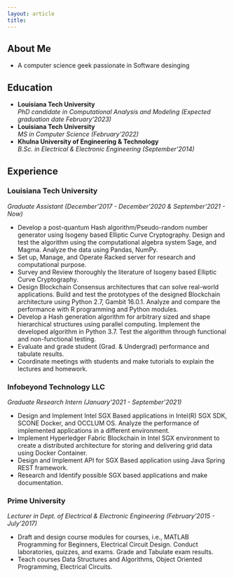 ```yaml
---
layout: article
title:
---
```

## About Me
- A computer science geek passionate in Software desinging

## Education
* **Louisiana Tech University** \
*PhD candidate in Computational Analysis and Modeling (Expected graduation date February'2023)*
* **Louisiana Tech University** \
*MS in Computer Science (February'2022)*
* **Khulna University of Engineering & Technology** \
*B.Sc. in Electrical & Electronic Engineering (September'2014)*

## Experience
### **Louisiana Tech University** 
*Graduate Assistant (December'2017 - December'2020 & September'2021 - Now)*
- Develop a post-quantum Hash algorithm/Pseudo-random number generator using Isogeny based Elliptic Curve Cryptography. Design and test the algorithm using the computational algebra system Sage, and Magma. Analyze
the data using Pandas, NumPy.
- Set up, Manage, and Operate Racked server for research and computational purpose.
- Survey and Review thoroughly the literature of Isogeny based Elliptic Curve Cryptography.
- Design Blockchain Consensus architectures that can solve real-world applications. Build and test the prototypes of the designed Blockchain architecture using Python 2.7, Gambit 16.0.1. Analyze and compare the performance with R programming and Python modules.
- Develop a Hash generation algorithm for arbitrary sized and shape hierarchical structures using parallel computing.
Implement the developed algorithm in Python 3.7. Test the algorithm through functional and non-functional testing.
- Evaluate and grade student (Grad. & Undergrad) performance and tabulate results.
- Coordinate meetings with students and make tutorials to explain the lectures and homework.

### **Infobeyond Technology LLC** 
*Graduate Research Intern (January'2021 - September'2021)*
- Design and Implement Intel SGX Based applications in Intel(R) SGX SDK, SCONE Docker, and OCCLUM OS.
Analyze the performance of implemented applications in a different environment.
- Implement Hyperledger Fabric Blockchain in Intel SGX environment to create a distributed architecture for storing
and delivering grid data using Docker Container.
- Design and Implement API for SGX Based application using Java Spring REST framework.
- Research and Identify possible SGX based applications and make documentation.

### **Prime University** 
*Lecturer in Dept. of Electrical & Electronic Engineering (February'2015 - July'2017)*
- Draft and design course modules for courses, i.e., MATLAB Programming for Beginners, Electrical Circuit Design. Conduct laboratories, quizzes, and exams. Grade and Tabulate exam results.
- Teach courses Data Structures and Algorithms, Object Oriented Programming, Electrical Circuits.